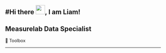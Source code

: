 #Hi there <img src="https://raw.githubusercontent.com/MartinHeinz/MartinHeinz/master/wave.gif" width="30px">, I am Liam!
--------
Measurelab Data Specialist
--------

🧰 Toolbox

--------
